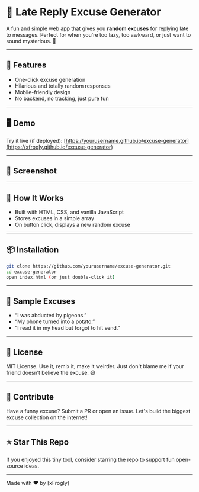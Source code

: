 # 📱 Late Reply Excuse Generator

A fun and simple web app that gives you **random excuses** for replying late to messages. Perfect for when you're too lazy, too awkward, or just want to sound mysterious. 🙈

---

## 🚀 Features

* One-click excuse generation
* Hilarious and totally random responses
* Mobile-friendly design
* No backend, no tracking, just pure fun

---

## 🖥️ Demo

Try it live (if deployed): [https://yourusername.github.io/excuse-generator](https://xfrogly.github.io/excuse-generator)

---

## 📸 Screenshot

---

## 🧠 How It Works

* Built with HTML, CSS, and vanilla JavaScript
* Stores excuses in a simple array
* On button click, displays a new random excuse

---

## 📦 Installation

```bash
git clone https://github.com/yourusername/excuse-generator.git
cd excuse-generator
open index.html (or just double-click it)
```

---

## 🤪 Sample Excuses

* “I was abducted by pigeons.”
* “My phone turned into a potato.”
* “I read it in my head but forgot to hit send.”

---

## 📄 License

MIT License. Use it, remix it, make it weirder. Just don't blame me if your friend doesn’t believe the excuse. 😅

---

## 💬 Contribute

Have a funny excuse? Submit a PR or open an issue. Let's build the biggest excuse collection on the internet!

---

## ⭐ Star This Repo

If you enjoyed this tiny tool, consider starring the repo to support fun open-source ideas.

---

Made with ❤️ by \[xFrogly]
